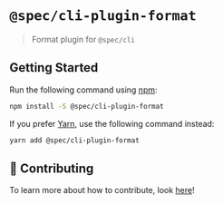 # `@spec/cli-plugin-format`

> Format plugin for `@spec/cli`

## Getting Started

Run the following command using [npm](https://www.npmjs.com/):

```bash
npm install -S @spec/cli-plugin-format
```

If you prefer [Yarn](https://yarnpkg.com/en/), use the following command instead:

```bash
yarn add @spec/cli-plugin-format
```

## 🤲 Contributing

To learn more about how to contribute, look [here](/.github/CONTRIBUTING.md)!
